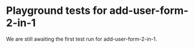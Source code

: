 # Playground tests for add-user-form-2-in-1
We are still awaiting the first test run for add-user-form-2-in-1.

